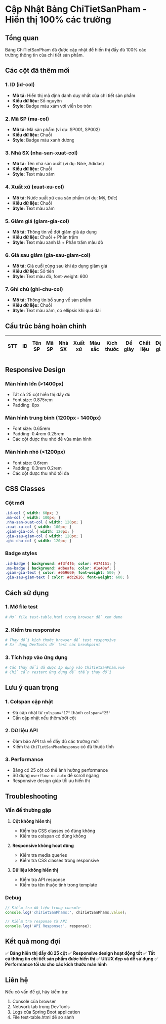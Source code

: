 # Cập Nhật Bảng ChiTietSanPham - Hiển thị 100% các trường

## Tổng quan
Bảng ChiTietSanPham đã được cập nhật để hiển thị đầy đủ 100% các trường thông tin của chi tiết sản phẩm.

## Các cột đã thêm mới

### 1. **ID** (id-col)
- **Mô tả:** Hiển thị mã định danh duy nhất của chi tiết sản phẩm
- **Kiểu dữ liệu:** Số nguyên
- **Style:** Badge màu xám với viền bo tròn

### 2. **Mã SP** (ma-col)
- **Mô tả:** Mã sản phẩm (ví dụ: SP001, SP002)
- **Kiểu dữ liệu:** Chuỗi
- **Style:** Badge màu xanh dương

### 3. **Nhà SX** (nha-san-xuat-col)
- **Mô tả:** Tên nhà sản xuất (ví dụ: Nike, Adidas)
- **Kiểu dữ liệu:** Chuỗi
- **Style:** Text màu xám

### 4. **Xuất xứ** (xuat-xu-col)
- **Mô tả:** Nước xuất xứ của sản phẩm (ví dụ: Mỹ, Đức)
- **Kiểu dữ liệu:** Chuỗi
- **Style:** Text màu xám

### 5. **Giảm giá** (giam-gia-col)
- **Mô tả:** Thông tin về đợt giảm giá áp dụng
- **Kiểu dữ liệu:** Chuỗi + Phần trăm
- **Style:** Text màu xanh lá + Phần trăm màu đỏ

### 6. **Giá sau giảm** (gia-sau-giam-col)
- **Mô tả:** Giá cuối cùng sau khi áp dụng giảm giá
- **Kiểu dữ liệu:** Số tiền
- **Style:** Text màu đỏ, font-weight: 600

### 7. **Ghi chú** (ghi-chu-col)
- **Mô tả:** Thông tin bổ sung về sản phẩm
- **Kiểu dữ liệu:** Chuỗi
- **Style:** Text màu xám, có ellipsis khi quá dài

## Cấu trúc bảng hoàn chỉnh

| STT | ID | Tên SP | Mã SP | Nhà SX | Xuất xứ | Màu sắc | Kích thước | Đế giày | Chất liệu | Đệm giày | Trọng lượng | Môn thể thao | Loại mùa | Độ bền | Chống nước | Ảnh SP | Số lượng | Giá bán | Giảm giá | Giá sau giảm | Ghi chú | Trạng thái | Thao tác |
|-----|----|--------|-------|---------|----------|----------|-------------|---------|-----------|----------|-------------|--------------|----------|---------|------------|---------|----------|----------|------------|----------------|----------|----------|----------|

## Responsive Design

### Màn hình lớn (>1400px)
- Tất cả 25 cột hiển thị đầy đủ
- Font size: 0.875rem
- Padding: 8px

### Màn hình trung bình (1200px - 1400px)
- Font size: 0.65rem
- Padding: 0.4rem 0.25rem
- Các cột được thu nhỏ để vừa màn hình

### Màn hình nhỏ (<1200px)
- Font size: 0.6rem
- Padding: 0.3rem 0.2rem
- Các cột được thu nhỏ tối đa

## CSS Classes

### Cột mới
```css
.id-col { width: 60px; }
.ma-col { width: 100px; }
.nha-san-xuat-col { width: 120px; }
.xuat-xu-col { width: 100px; }
.giam-gia-col { width: 120px; }
.gia-sau-giam-col { width: 120px; }
.ghi-chu-col { width: 120px; }
```

### Badge styles
```css
.id-badge { background: #f3f4f6; color: #374151; }
.ma-badge { background: #dbeafe; color: #1e40af; }
.giam-gia-text { color: #059669; font-weight: 500; }
.gia-sau-giam-text { color: #dc2626; font-weight: 600; }
```

## Cách sử dụng

### 1. Mở file test
```bash
# Mở file test-table.html trong browser để xem demo
```

### 2. Kiểm tra responsive
```bash
# Thay đổi kích thước browser để test responsive
# Sử dụng DevTools để test các breakpoint
```

### 3. Tích hợp vào ứng dụng
```bash
# Các thay đổi đã được áp dụng vào ChiTietSanPham.vue
# Chỉ cần restart ứng dụng để thấy thay đổi
```

## Lưu ý quan trọng

### 1. **Colspan cập nhật**
- Đã cập nhật từ `colspan="17"` thành `colspan="25"`
- Cần cập nhật nếu thêm/bớt cột

### 2. **Dữ liệu API**
- Đảm bảo API trả về đầy đủ các trường mới
- Kiểm tra `ChiTietSanPhamResponse` có đủ thuộc tính

### 3. **Performance**
- Bảng có 25 cột có thể ảnh hưởng performance
- Sử dụng `overflow-x: auto` để scroll ngang
- Responsive design giúp tối ưu hiển thị

## Troubleshooting

### Vấn đề thường gặp

1. **Cột không hiển thị**
   - Kiểm tra CSS classes có đúng không
   - Kiểm tra colspan có đúng không

2. **Responsive không hoạt động**
   - Kiểm tra media queries
   - Kiểm tra CSS classes trong responsive

3. **Dữ liệu không hiển thị**
   - Kiểm tra API response
   - Kiểm tra tên thuộc tính trong template

### Debug
```javascript
// Kiểm tra dữ liệu trong console
console.log('chiTietSanPhams:', chiTietSanPhams.value);

// Kiểm tra response từ API
console.log('API Response:', response);
```

## Kết quả mong đợi

✅ **Bảng hiển thị đầy đủ 25 cột**
✅ **Responsive design hoạt động tốt**
✅ **Tất cả thông tin chi tiết sản phẩm được hiển thị**
✅ **UI/UX đẹp và dễ sử dụng**
✅ **Performance tối ưu cho các kích thước màn hình**

## Liên hệ

Nếu có vấn đề gì, hãy kiểm tra:
1. Console của browser
2. Network tab trong DevTools
3. Logs của Spring Boot application
4. File test-table.html để so sánh
